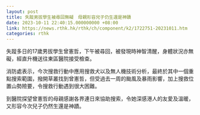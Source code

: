 ```yaml
---
layout: post
title: 失蹤男拔學生被尋回無礙　母親形容兒子仍生還是神蹟
date: 2023-10-11 22:40:15.000000000 +08:00
link: https://news.rthk.hk/rthk/ch/component/k2/1722751-20231011.htm
categories: rthk
---
```


失蹤多日的17歲男拔學生曾憲哲，下午被尋回，被發現時神智清醒，身體狀況亦無礙，經直升機送往東區醫院接受檢查。

消防處表示，今次搜救行動中應用搜救犬以及無人機技術分析，最終於其中一個重點搜索範圍，撥開草叢找到曾憲哲，但受過去一周的颱風及暴雨影響，加上搜救位置山勢險要，令搜救行動遇到很大困難。

到醫院探望曾憲哲的母親感謝各界連日來協助搜索，令她深感港人的友愛及溫暖，又形容今次兒子仍然生還是神蹟。
